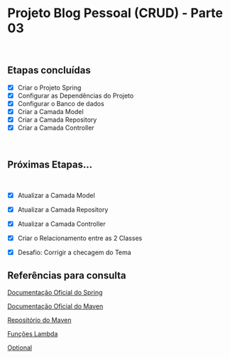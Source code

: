 <h1>Projeto Blog Pessoal (CRUD) - Parte 03</h1>

<br />

<h2>Etapas concluídas</h2>


- [x] Criar o Projeto Spring
- [x] Configurar as Dependências do Projeto
- [x] Configurar o Banco de dados
- [x] Criar a Camada Model
- [x] Criar a Camada Repository
- [x] Criar a Camada Controller

<br />

<h2>Próximas Etapas...</h2>

<br />


- [x] Atualizar a Camada Model
- [x] Atualizar a Camada Repository
- [x] Atualizar a Camada Controller
- [x] Criar o Relacionamento entre as 2 Classes
- [x] Desafio: Corrigir a checagem do Tema



<h2>Referências para consulta</h2>



<a href="https://spring.io/" target="_blank">Documentação Oficial do Spring</a>

<a href="https://maven.apache.org/" target="_blank">Documentação Oficial do Maven</a>

<a href="https://mvnrepository.com/" target="_blank">Repositório do Maven</a>

<a href="https://blog.tecsinapse.com.br/stream-api-e-funções-lambda-no-java-8-9941e8ae95d8" target="_blank">Funções Lambda</a>

<a href="https://medium.com/@racc.costa/optional-no-java-8-e-no-java-9-7c52c4b797f1" target="_blank">Optional</a>

